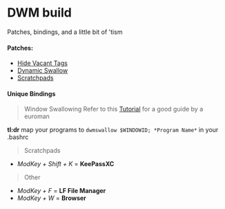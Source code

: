 # DWM build
Patches, bindings, and a little bit of 'tism

#### Patches:
- [Hide Vacant Tags](https://dwm.suckless.org/patches/hide_vacant_tags/)
- [Dynamic Swallow](https://dwm.suckless.org/patches/dynamicswallow/)
- [Scratchpads](https://dwm.suckless.org/patches/scratchpads/)

#### Unique Bindings
> Window Swallowing
Refer to this [Tutorial](https://www.youtube.com/watch?v=iB4aBY0H_oI) for a good guide by a euroman

**tl:dr**
map your programs to `dwmswallow $WINDOWID; *Program Name*` in your .bashrc

> Scratchpads
- _ModKey + Shift + K_ = **KeePassXC**

>Other
- _ModKey + F_ = **LF File Manager**
- _ModKey + W_ = **Browser**
